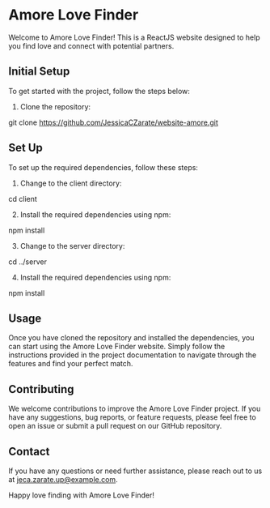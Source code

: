 # Amore Love Finder

Welcome to Amore Love Finder! This is a ReactJS website designed to help you find love and connect with potential partners.

## Initial Setup

To get started with the project, follow the steps below:

1. Clone the repository:

git clone https://github.com/JessicaCZarate/website-amore.git

## Set Up

To set up the required dependencies, follow these steps:

1. Change to the client directory:

cd client

2. Install the required dependencies using npm:

npm install

3. Change to the server directory:

cd ../server

4. Install the required dependencies using npm:

npm install

## Usage

Once you have cloned the repository and installed the dependencies, you can start using the Amore Love Finder website. Simply follow the instructions provided in the project documentation to navigate through the features and find your perfect match.

## Contributing

We welcome contributions to improve the Amore Love Finder project. If you have any suggestions, bug reports, or feature requests, please feel free to open an issue or submit a pull request on our GitHub repository.

## Contact

If you have any questions or need further assistance, please reach out to us at [jeca.zarate.up@example.com](mailto:jeca.zarate.up@example.com).

Happy love finding with Amore Love Finder!
